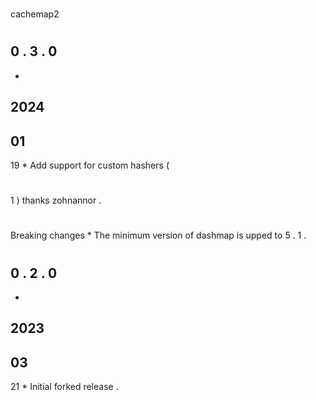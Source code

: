 #
cachemap2
#
#
0
.
3
.
0
-
-
2024
-
01
-
19
*
Add
support
for
custom
hashers
(
#
1
)
thanks
zohnannor
.
#
#
#
Breaking
changes
*
The
minimum
version
of
dashmap
is
upped
to
5
.
1
.
#
#
0
.
2
.
0
-
-
2023
-
03
-
21
*
Initial
forked
release
.
